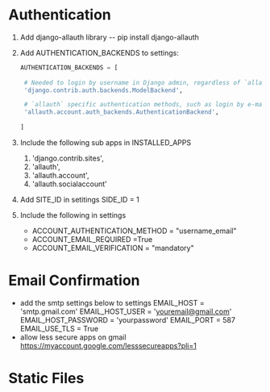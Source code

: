 # Authentication
1. Add django-allauth library
   -- pip install django-allauth
2. Add AUTHENTICATION_BACKENDS to settings:
   ```python
   AUTHENTICATION_BACKENDS = [
    
    # Needed to login by username in Django admin, regardless of `allauth`
    'django.contrib.auth.backends.ModelBackend',

    # `allauth` specific authentication methods, such as login by e-mail
    'allauth.account.auth_backends.AuthenticationBackend',
    
   ]
   ```

3. Include the following sub apps in INSTALLED_APPS
    1. 'django.contrib.sites',
    2. 'allauth',
    3. 'allauth.account',
    4. 'allauth.socialaccount'
4. Add SITE_ID in setitings
   SIDE_ID = 1
5. Include the following in settings
   - ACCOUNT_AUTHENTICATION_METHOD = "username_email"
   - ACCOUNT_EMAIL_REQUIRED =True
   - ACCOUNT_EMAIL_VERIFICATION = "mandatory"

# Email Confirmation
 - add the smtp settings below to settings
   EMAIL_HOST = 'smtp.gmail.com'
   EMAIL_HOST_USER = 'youremail@gmail.com' 
   EMAIL_HOST_PASSWORD = 'yourpassword'
   EMAIL_PORT = 587
   EMAIL_USE_TLS = True
 - allow less secure apps on gmail
   https://myaccount.google.com/lesssecureapps?pli=1

# Static Files
